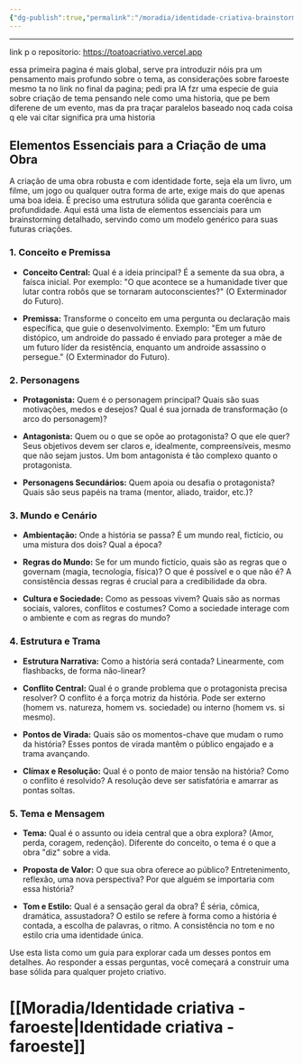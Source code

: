 ```yaml
---
{"dg-publish":true,"permalink":"/moradia/identidade-criativa-brainstorming/","tags":["gardenEntry"]}
---
```


--- 

link p o repositorio: https://toatoacriativo.vercel.app

essa primeira pagina é mais global, serve pra introduzir nóis pra um pensamento mais profundo sobre o tema, as considerações sobre faroeste mesmo ta no link no final da pagina; pedi pra IA fzr uma especie de guia sobre criação de tema pensando nele como uma historia, que pe bem diferene de um evento, mas da pra traçar paralelos baseado noq cada coisa q ele vai citar significa pra uma historia 
## Elementos Essenciais para a Criação de uma Obra

A criação de uma obra robusta e com identidade forte, seja ela um livro, um filme, um jogo ou qualquer outra forma de arte, exige mais do que apenas uma boa ideia. É preciso uma estrutura sólida que garanta coerência e profundidade. Aqui está uma lista de elementos essenciais para um brainstorming detalhado, servindo como um modelo genérico para suas futuras criações.

### 1. Conceito e Premissa

- **Conceito Central:** Qual é a ideia principal? É a semente da sua obra, a faísca inicial. Por exemplo: "O que acontece se a humanidade tiver que lutar contra robôs que se tornaram autoconscientes?" (O Exterminador do Futuro).
    
- **Premissa:** Transforme o conceito em uma pergunta ou declaração mais específica, que guie o desenvolvimento. Exemplo: "Em um futuro distópico, um androide do passado é enviado para proteger a mãe de um futuro líder da resistência, enquanto um androide assassino o persegue." (O Exterminador do Futuro).
    

### 2. Personagens

- **Protagonista:** Quem é o personagem principal? Quais são suas motivações, medos e desejos? Qual é sua jornada de transformação (o arco do personagem)?
    
- **Antagonista:** Quem ou o que se opõe ao protagonista? O que ele quer? Seus objetivos devem ser claros e, idealmente, compreensíveis, mesmo que não sejam justos. Um bom antagonista é tão complexo quanto o protagonista.
    
- **Personagens Secundários:** Quem apoia ou desafia o protagonista? Quais são seus papéis na trama (mentor, aliado, traidor, etc.)?
    

### 3. Mundo e Cenário

- **Ambientação:** Onde a história se passa? É um mundo real, fictício, ou uma mistura dos dois? Qual a época?
    
- **Regras do Mundo:** Se for um mundo fictício, quais são as regras que o governam (magia, tecnologia, física)? O que é possível e o que não é? A consistência dessas regras é crucial para a credibilidade da obra.
    
- **Cultura e Sociedade:** Como as pessoas vivem? Quais são as normas sociais, valores, conflitos e costumes? Como a sociedade interage com o ambiente e com as regras do mundo?
    

### 4. Estrutura e Trama

- **Estrutura Narrativa:** Como a história será contada? Linearmente, com flashbacks, de forma não-linear?
    
- **Conflito Central:** Qual é o grande problema que o protagonista precisa resolver? O conflito é a força motriz da história. Pode ser externo (homem vs. natureza, homem vs. sociedade) ou interno (homem vs. si mesmo).
    
- **Pontos de Virada:** Quais são os momentos-chave que mudam o rumo da história? Esses pontos de virada mantêm o público engajado e a trama avançando.
    
- **Clímax e Resolução:** Qual é o ponto de maior tensão na história? Como o conflito é resolvido? A resolução deve ser satisfatória e amarrar as pontas soltas.
    

### 5. Tema e Mensagem

- **Tema:** Qual é o assunto ou ideia central que a obra explora? (Amor, perda, coragem, redenção). Diferente do conceito, o tema é o que a obra "diz" sobre a vida.
    
- **Proposta de Valor:** O que sua obra oferece ao público? Entretenimento, reflexão, uma nova perspectiva? Por que alguém se importaria com essa história?
    
- **Tom e Estilo:** Qual é a sensação geral da obra? É séria, cômica, dramática, assustadora? O estilo se refere à forma como a história é contada, a escolha de palavras, o ritmo. A consistência no tom e no estilo cria uma identidade única.
    

Use esta lista como um guia para explorar cada um desses pontos em detalhes. Ao responder a essas perguntas, você começará a construir uma base sólida para qualquer projeto criativo.

# [[Moradia/Identidade criativa - faroeste\|Identidade criativa - faroeste]]
